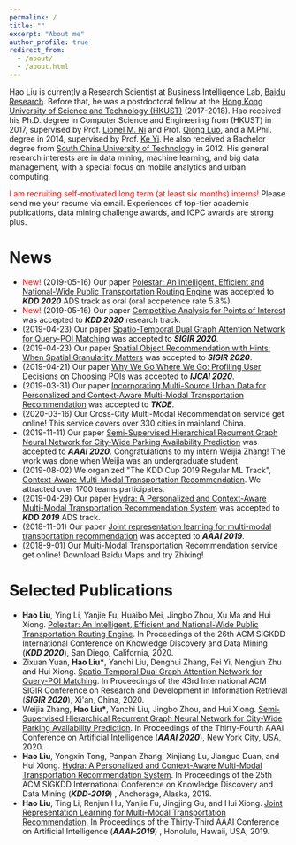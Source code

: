 ```yaml
---
permalink: /
title: ""
excerpt: "About me"
author_profile: true
redirect_from: 
  - /about/
  - /about.html
---
```


Hao Liu is currently a Research Scientist at Business Intelligence Lab, [Baidu Research](http://research.baidu.com/). 
Before that, he was a postdoctoral fellow at the [Hong Kong University of Science and Technology (HKUST)](https://www.ust.hk) (2017-2018).
Hao received his Ph.D. degree in Computer Science and Engineering from (HKUST) in 2017, supervised by Prof. [Lionel M. Ni](https://www.cse.ust.hk/~ni/) and Prof. [Qiong Luo](http://www.cs.ust.hk/~luo/), and a M.Phil. degree in 2014, supervised by Prof. [Ke Yi](https://www.cse.ust.hk/~yike/). He also received a Bachelor degree from [South China University of Technology](https://www.scut.edu.cn/) in 2012.
His general research interests are in data mining, machine learning, and big data management, with a special focus on mobile analytics and urban computing.

<span style="color:red">I am recruiting self-motivated long term (at least six months) interns!</span> Please send me your resume via email. Experiences of top-tier academic publications, data mining challenge awards, and ICPC awards are strong plus.
<span id="main"> </span>

News
======
* <span style="color:red">New!</span> (2019-05-16) Our paper [Polestar: An Intelligent, Efficient and National-Wide Public Transportation Routing Engine](http://RaymondHLIU.github.io/files/KDD20-polestar.pdf) was accepted to ***KDD 2020*** ADS track as oral (oral accpetence rate 5.8%).
* <span style="color:red">New!</span> (2019-05-16) Our paper [Competitive Analysis for Points of Interest](https://raymondhliu.github.io/) was accepted to ***KDD 2020*** research track.
* (2019-04-23) Our paper [Spatio-Temporal Dual Graph Attention Network for Query-POI Matching](http://RaymondHLIU.github.io/files/SIGIR20-matching.pdf) was accepted to ***SIGIR 2020***.
* (2019-04-23) Our paper [Spatial Object Recommendation with Hints: When Spatial Granularity Matters](http://RaymondHLIU.github.io/files/SIGIR20-poirec.pdf) was accepted to ***SIGIR 2020***.
* (2019-04-21) Our paper [Why We Go Where We Go: Profiling User Decisions on Choosing POIs](https://raymondhliu.github.io/) was accepted to ***IJCAI 2020***.
* (2019-03-31) Our paper [Incorporating Multi-Source Urban Data for Personalized and Context-Aware Multi-Modal Transportation Recommendation](https://ieeexplore.ieee.org/document/9063461) was accepted to ***TKDE***.
* (2020-03-16) Our Cross-City Multi-Modal Recommendation service get online! This service covers over 330 cities in mainland China.
* (2019-11-11) Our paper [Semi-Supervised Hierarchical Recurrent Graph Neural Network for City-Wide Parking Availability Prediction](http://RaymondHLIU.github.io/files/AAAI20-parking.pdf) was accepted to ***AAAI 2020***. Congratulations to my intern Weijia Zhang! The work was done when Weijia was an undergraduate student.
* (2019-08-02) We organized "The KDD Cup 2019 Regular ML Track", [Context-Aware Multi-Modal Transportation Recommendation](https://dianshi.baidu.com/competition/29/rule). We attracted over 1700 teams participates.
* (2019-04-29) Our paper [Hydra: A Personalized and Context-Aware Multi-Modal Transportation Recommendation System](http://RaymondHLIU.github.io/files/KDD19-Hydra.pdf) was accepted to ***KDD 2019*** ADS track.
* (2018-11-01) Our paper [Joint representation learning for multi-modal transportation recommendation](https://www.aaai.org/ojs/index.php/AAAI/article/view/3894/3772) was accepted to ***AAAI 2019***.
* (2018-9-01) Our Multi-Modal Transportation Recommendation service get online! Download Baidu Maps and try Zhixing!


Selected Publications
======
* **Hao Liu**, Ying Li, Yanjie Fu, Huaibo Mei, Jingbo Zhou, Xu Ma and Hui Xiong. [Polestar: An Intelligent, Efficient and National-Wide Public Transportation Routing Engine](http://RaymondHLIU.github.io/files/KDD20-polestar.pdf). In Proceedings of the 26th ACM SIGKDD International Conference on Knowledge Discovery and Data Mining (***KDD 2020***), San Diego, California, 2020.
* Zixuan Yuan, **Hao Liu\***, Yanchi Liu, Denghui Zhang, Fei Yi, Nengjun Zhu and Hui Xiong. [Spatio-Temporal Dual Graph Attention Network for Query-POI Matching](http://RaymondHLIU.github.io/files/SIGIR20-matching.pdf). In Proceedings of the 43rd International ACM SIGIR Conference on Research and Development in Information Retrieval (***SIGIR 2020***), Xi'an, China, 2020.
* Weijia Zhang, **Hao Liu\***, Yanchi Liu, Jingbo Zhou, and Hui Xiong. [Semi-Supervised Hierarchical Recurrent Graph Neural Network for City-Wide Parking Availability Prediction](http://RaymondHLIU.github.io/files/AAAI20-parking.pdf). In Proceedings of the Thirty-Fourth AAAI Conference on Artificial Intelligence (***AAAI 2020***), New York City, USA, 2020. 
* **Hao Liu**, Yongxin Tong, Panpan Zhang, Xinjiang Lu, Jianguo Duan, and Hui Xiong. [Hydra: A Personalized and Context-Aware Multi-Modal Transportation Recommendation System](http://RaymondHLIU.github.io/files/KDD19-Hydra.pdf). In Proceedings of the 25th ACM SIGKDD International Conference on Knowledge Discovery and Data Mining (***KDD-2019***) , Anchorage, Alaska, 2019.
* **Hao Liu**, Ting Li, Renjun Hu, Yanjie Fu, Jingjing Gu, and Hui Xiong. [Joint Representation Learning for Multi-Modal Transportation Recommendation](http://RaymondHLIU.github.io/files/AAAI19-trans2vec.pdf).
In Proceedings of the Thirty-Third AAAI Conference on Artificial Intelligence (***AAAI-2019***) , Honolulu, Hawaii, USA, 2019.

